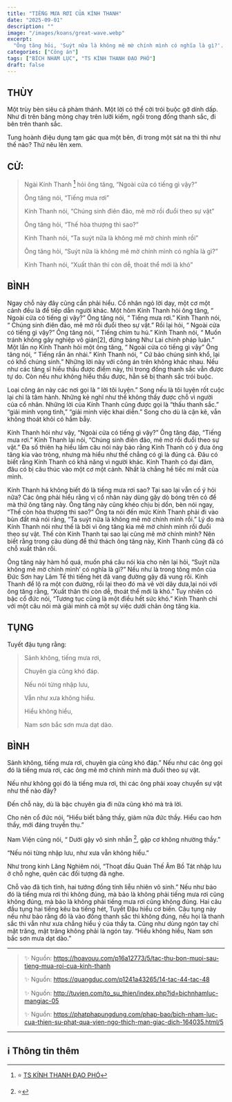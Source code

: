 ```yaml
---
title: "TIẾNG MƯA RƠI CỦA KÍNH THANH"
date: "2025-09-01"
description: ""
image: "/images/koans/great-wave.webp"
excerpt: 
  "Ông tăng hỏi, 'Suýt nữa là không mê mờ chính mình có nghĩa là gì?'. Kính Thanh nói, 'Xuất thân thì còn dễ, thoát thể mới là khó'"
categories: ["Công án"]
tags: ["BÍCH NHAM LỤC", "TS KÍNH THANH ĐẠO PHÓ"]
draft: false
---
```


## THÙY

Một trùy bèn siêu cả phàm thánh. Một lời có thể cởi trói buộc gỡ dính dấp. Như đi trên băng mỏng chạy trên lưỡi kiếm, ngồi trong đống thanh sắc, đi bên trên thanh sắc. 

Tung hoành điệu dụng tạm gác qua một bên, đi trong một sát na thì thì như thế nào? Thử nêu lên xem.

## CỬ:

> Ngài Kính Thanh [^1] hỏi ông tăng, “Ngoài cửa có tiếng gì vậy?”
> 
> Ông tăng nói, “Tiếng mưa rơi” 
> 
> Kính Thanh nói, “Chúng sinh điên đảo, mê mờ rồi đuổi theo sự vật” 
> 
> Ông tăng hỏi, “Thế hòa thượng thì sao?”
> 
> Kính Thanh nói, “Ta suýt nữa là không mê mờ chính mình rồi”
> 
> Ông tăng hỏi, “Suýt nữa là không mê mờ chính mình có nghĩa là gì?”
> 
> Kính Thanh nói, “Xuất thân thì còn dễ, thoát thể mới là khó”

## BÌNH

Ngay chỗ này đây cũng cần phải hiểu. Cổ nhân ngỏ lời dạy, một cơ một cảnh đều là để tiếp dẫn người khác. Một hôm Kính Thanh hỏi ông tăng, “ Ngoài cửa có tiếng gì vậy?” Ông tăng nói, “ Tiếng mưa rơi.” Kính Thanh nói, “ Chúng sinh điên đảo, mê mờ rồi đuổi theo sự vật.” Rồi lại hỏi, “ Ngoài cửa có tiếng gì vậy?” Ông tăng nói, “ Tiếng chim tu hú.” Kính Thanh nói, “ Muốn tránh không gây nghiệp vô gián[2], đừng báng Như Lai chính pháp luân.” Một lần nọ Kính Thanh hỏi một ông tăng, “ Ngoài cửa có tiếng gì vậy” Ông tăng nói, “ Tiếng rắn ăn nhái.” Kính Thanh nói, “ Cứ bảo chúng sinh khổ, lại có khổ chúng sinh.” Những lời này với công án trên không khác nhau. Nếu như các tăng sĩ hiểu thấu được điểm này, thì trong đống thanh sắc vẫn được tự do. Còn nếu như không hiểu thấu được, hẳn sẽ bị thanh sắc trói buộc.

Loại công án này các nơi gọi là “ lời tôi luyện.” Song nếu là tôi luyện rốt cuộc lại chỉ là tâm hành. Những kẻ nghĩ như thế không thấy được chỗ vì người của cổ nhân. Những lời của Kính Thanh cũng được gọi là “thấu thanh sắc.” “giải minh vọng tình,” “giải minh việc khai diễn.” Song cho dù là cặn kẽ, vẫn không thoát khỏi có hầm bẫy.

Kính Thanh hỏi như vậy, “Ngoài cửa có tiếng gì vậy?” Ông tăng đáp, “Tiếng mưa rơi.” Kính Thanh lại nói, “Chúng sinh điên đảo, mê mờ rồi đuổi theo sự vật.” Đa số thiên hạ hiểu lầm câu nói này bảo rằng Kính Thanh có ý đưa ông tăng kia vào tròng, nhưng mà hiểu như thế chẳng có gì là đúng cả. Đâu có biết rằng Kính Thanh có khả năng vì người khác. Kính Thanh có đại đãm, đâu có bị câu thúc vào một cơ một cảnh. Nhất là chẳng hề tiếc mí mắt của mình.

Kính Thanh há không biết đó là tiếng mưa rơi sao? Tại sao lại vẫn cố ý hỏi nữa? Các ông phải hiểu rằng vị cổ nhân này dùng gậy dò bóng trên cỏ để mà thử ông tăng này. Ông tăng này cũng khéo chịu bị dồn, bèn nói ngay, “Thế còn hòa thượng thì sao?” Ông ta nói đến mức Kính Thanh phải đi vào bùn đất mà nói rằng, “Ta suýt nữa là không mê mờ chính mình rồi.” Lý do mà Kính Thanh nói như thế là bởi vì ông tăng kia mê mờ chính mình rồi đuổi theo sự vật. Thế còn Kính Thanh tại sao lại cũng mê mờ chính mình? Nên biết rằng trong câu dùng để thử thách ông tăng này, Kính Thanh cũng đã có chỗ xuất thân rồi.

Ông tăng này hàm hồ quá, muốn phá câu nói kia cho nên lại hỏi, “Suýt nữa không mê mờ chính mình’ có nghĩa là gì?” Nếu như là trong tông môn của Đức Sơn hay Lâm Tế thì tiếng hét đã vang đường gậy đã vung rồi. Kính Thanh để lộ ra một con đường, rồi lại theo đó mà vẽ vời dây dưa,lại nói với ông tăng rằng, “Xuất thân thì còn dễ, thoát thể mới là khó.” Tuy nhiên có bậc cổ đức nói, “Tương tục cũng là một điều hết sức khó.” Kính Thanh chỉ với một câu nói mà giải minh cả một sự việc dưới chân ông tăng kia.

## TỤNG

Tuyết đậu tụng rằng:

> Sảnh không, tiếng mưa rơi,
>
> Chuyên gia cũng khó đáp.
>
> Nếu nói từng nhập lưu,
>
> Vẫn như xưa không hiểu.
>
> Hiểu không hiểu,
>
> Nam sơn bắc sơn mưa dạt dào.

## BÌNH

Sảnh không, tiếng mưa rơi, chuyên gia cũng khó đáp.” Nếu như các ông gọi đó là tiếng mưa rơi, các ông mê mờ chính mình mà đuổi theo sự vật. 

Nếu như không gọi đó là tiếng mưa rơi, thì các ông phải xoay chuyển sự vật như thế nào đây? 

Đến chỗ này, dù là bậc chuyên gia đi nữa cũng khó mà trả lời. 

Cho nên cổ đức nói, “Hiểu biết bằng thầy, giảm nữa đức thầy. Hiểu cao hơn thầy, mới đáng truyền thụ.” 

Nam Viện cũng nói, “ Dưới gậy vô sinh nhẫn [^3], gặp cơ không nhường thầy.”

“Nếu nói từng nhập lưu, như xưa vẫn không hiểu.” 

Như trong kinh Lăng Nghiêm nói, “Thoạt đầu Quán Thế Âm Bồ Tát nhập lưu ở chỗ nghe, quên các đối tượng đã nghe. 

Chỗ vào đã tịch tĩnh, hai tướng đồng tính liễu nhiên vô sinh.” Nếu như bảo đó là tiếng mưa rơi thì không đúng, mà bảo là không phải tiếng mưa rơi cũng không đúng, mà bảo là không phải tiếng mưa rơi cũng không đúng. Hai câu đầu tụng hai tiếng kêu ba tiếng hét, Tuyết Đậu hiểu cơ biến. Câu tụng này nếu như bảo rằng đó là vào đống thanh sắc thì không đúng, nếu họi là thanh sắc thì vẫn như xưa chẳng hiểu ý của thầy ta. Cũng như dùng ngón tay chỉ mặt trăng, mặt trăng không phải là ngón tay. “Hiểu không hiểu, Nam sơn bắc sơn mưa dạt dào.”

***

> ✨ Nguồn: https://hoavouu.com/p16a12773/5/tac-thu-bon-muoi-sau-tieng-mua-roi-cua-kinh-thanh
>
> ✨ Nguồn: https://quangduc.com/p1241a43265/14-tac-44-tac-48
>
> ✨ Nguồn: http://tuvien.com/to_su_thien/index.php?id=bichnhamluc-mangiac-05
>
> ✨ Nguồn: https://phatphapungdung.com/phap-bao/bich-nham-luc-cua-thien-su-phat-qua-vien-ngo-thich-man-giac-dich-164035.html/5

***

## ℹ️ Thông tin thêm

[^1]: ⭐️ <a href="https://blog.phapthihoi.org/gt-member/ts-kinh-thanh-dao-pho/" target="_blank">TS KÍNH THANH ĐẠO PHÓ</a>

[^3]: ⭐️ 


